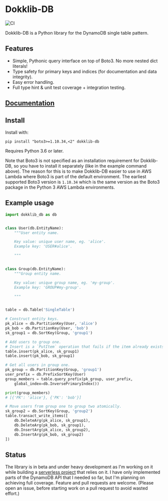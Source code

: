 # Dokklib-DB

![CI](https://github.com/dokklib/dokklib-db/workflows/CI/badge.svg)

Dokklib-DB is a Python library for the DynamoDB single table pattern.

## Features

- Simple, Pythonic query interface on top of Boto3. No more nested dict literals!
- Type safety for primary keys and indices (for documentation and data integrity).
- Easy error handling.
- Full type hint & unit test coverage + integration testing.

## [Documentation](https://dokklib.com/libs/db/)

## Install

Install with:

`pip install "boto3>=1.10.34,<2" dokklib-db`

Requires Python 3.6 or later.

Note that Boto3 is not specified as an installation requirement for Dokklib-DB, so you have to install it separately (like in the example command above).
The reason for this is to make Dokklib-DB easier to use in AWS Lambda where Boto3 is part of the default environment.
The earliest supported Boto3 version is `1.10.34` which is the same version as the Boto3 package in the Python 3 AWS Lambda environments.

## Example usage

```python
import dokklib_db as db


class User(db.EntityName):
    """User entity name.

    Key value: unique user name, eg. 'alice'.
    Example key: 'USER#alice'.

    """


class Group(db.EntityName):
    """Group entity name.

    Key value: unique group name, eg. 'my-group'.
    Example key: 'GROUP#my-group'.

    """


table = db.Table('SingleTable')

# Construct entity keys.
pk_alice = db.PartitionKey(User, 'alice')
pk_bob = db.PartitionKey(User, 'bob')
sk_group1 = db.SortKey(Group, 'group1')

# Add users to group one.
# Insert is a `PutItem` operation that fails if the item already exists.
table.insert(pk_alice, sk_group1)
table.insert(pk_bob, sk_group1)

# Get all users in group one.
pk_group = db.PartitionKey(Group, 'group1')
user_prefix = db.PrefixSortKey(User)
group_members = table.query_prefix(pk_group, user_prefix, 
    global_index=db.InversePrimaryIndex())

print(group_members)
# [{'PK': 'alice'}, {'PK': 'bob'}]

# Move users from group one to group two atomically.
sk_group2 = db.SortKey(Group, 'group2')
table.transact_write_items([
    db.DeleteArg(pk_alice, sk_group1),
    db.DeleteArg(pk_bob, sk_group1),
    db.InsertArg(pk_alice, sk_group2),
    db.InsertArg(pk_bob, sk_group2)
])
```

## Status

The library is in beta and under heavy development as I'm working on it while building a [serverless project](https://github.com/dokknet/dokknet-api) that relies on it.
I have only implemented parts of the DynamoDB API that I needed so far, but I'm planning on achieving full coverage.
Feature and pull requests are welcome. (Please open an issue, before starting work on a pull request to avoid wasted effort.)
